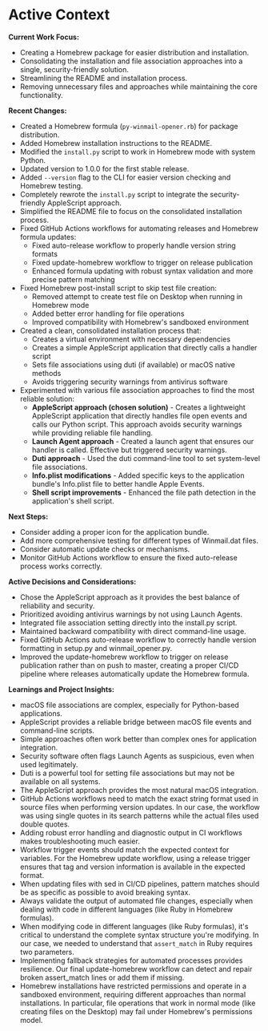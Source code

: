 # Active Context

**Current Work Focus:**

*   Creating a Homebrew package for easier distribution and installation.
*   Consolidating the installation and file association approaches into a single, security-friendly solution.
*   Streamlining the README and installation process.
*   Removing unnecessary files and approaches while maintaining the core functionality.

**Recent Changes:**

*   Created a Homebrew formula (`py-winmail-opener.rb`) for package distribution.
*   Added Homebrew installation instructions to the README.
*   Modified the `install.py` script to work in Homebrew mode with system Python.
*   Updated version to 1.0.0 for the first stable release.
*   Added `--version` flag to the CLI for easier version checking and Homebrew testing.
*   Completely rewrote the `install.py` script to integrate the security-friendly AppleScript approach.
*   Simplified the README file to focus on the consolidated installation process.
*   Fixed GitHub Actions workflows for automating releases and Homebrew formula updates:
    * Fixed auto-release workflow to properly handle version string formats
    * Fixed update-homebrew workflow to trigger on release publication
    * Enhanced formula updating with robust syntax validation and more precise pattern matching
*   Fixed Homebrew post-install script to skip test file creation:
    * Removed attempt to create test file on Desktop when running in Homebrew mode
    * Added better error handling for file operations
    * Improved compatibility with Homebrew's sandboxed environment
*   Created a clean, consolidated installation process that:
    * Creates a virtual environment with necessary dependencies
    * Creates a simple AppleScript application that directly calls a handler script
    * Sets file associations using duti (if available) or macOS native methods
    * Avoids triggering security warnings from antivirus software
*   Experimented with various file association approaches to find the most reliable solution:
    * **AppleScript approach (chosen solution)** - Creates a lightweight AppleScript application that directly handles file open events and calls our Python script. This approach avoids security warnings while providing reliable file handling.
    * **Launch Agent approach** - Created a launch agent that ensures our handler is called. Effective but triggered security warnings.
    * **Duti approach** - Used the duti command-line tool to set system-level file associations.
    * **Info.plist modifications** - Added specific keys to the application bundle's Info.plist file to better handle Apple Events.
    * **Shell script improvements** - Enhanced the file path detection in the application's shell script.

**Next Steps:**

*   Consider adding a proper icon for the application bundle.
*   Add more comprehensive testing for different types of Winmail.dat files.
*   Consider automatic update checks or mechanisms.
*   Monitor GitHub Actions workflow to ensure the fixed auto-release process works correctly.

**Active Decisions and Considerations:**

*   Chose the AppleScript approach as it provides the best balance of reliability and security.
*   Prioritized avoiding antivirus warnings by not using Launch Agents.
*   Integrated file association setting directly into the install.py script.
*   Maintained backward compatibility with direct command-line usage.
*   Fixed GitHub Actions auto-release workflow to correctly handle version formatting in setup.py and winmail_opener.py.
*   Improved the update-homebrew workflow to trigger on release publication rather than on push to master, creating a proper CI/CD pipeline where releases automatically update the Homebrew formula.

**Learnings and Project Insights:**

*   macOS file associations are complex, especially for Python-based applications.
*   AppleScript provides a reliable bridge between macOS file events and command-line scripts.
*   Simple approaches often work better than complex ones for application integration.
*   Security software often flags Launch Agents as suspicious, even when used legitimately.
*   Duti is a powerful tool for setting file associations but may not be available on all systems.
*   The AppleScript approach provides the most natural macOS integration.
*   GitHub Actions workflows need to match the exact string format used in source files when performing version updates. In our case, the workflow was using single quotes in its search patterns while the actual files used double quotes.
*   Adding robust error handling and diagnostic output in CI workflows makes troubleshooting much easier.
*   Workflow trigger events should match the expected context for variables. For the Homebrew update workflow, using a release trigger ensures that tag and version information is available in the expected format.
*   When updating files with sed in CI/CD pipelines, pattern matches should be as specific as possible to avoid breaking syntax.
*   Always validate the output of automated file changes, especially when dealing with code in different languages (like Ruby in Homebrew formulas).
*   When modifying code in different languages (like Ruby formulas), it's critical to understand the complete syntax structure you're modifying. In our case, we needed to understand that `assert_match` in Ruby requires two parameters.
*   Implementing fallback strategies for automated processes provides resilience. Our final update-homebrew workflow can detect and repair broken assert_match lines or add them if missing.
*   Homebrew installations have restricted permissions and operate in a sandboxed environment, requiring different approaches than normal installations. In particular, file operations that work in normal mode (like creating files on the Desktop) may fail under Homebrew's permissions model.
